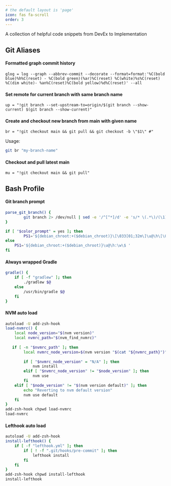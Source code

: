 ```yaml
---
# the default layout is 'page'
icon: fas fa-scroll
order: 3
---
```


A collection of helpful code snippets from DevEx to Implementation

## Git Aliases

#### Formatted graph commit history

```
glog = log --graph --abbrev-commit --decorate --format=format:'%C(bold blue)%h%C(reset) - %C(bold green)(%ar)%C(reset) %C(white)%s%C(reset) %C(dim white)- %an%C(reset)%C(bold yellow)%d%C(reset)' --all
```

#### Set remote for current branch with same branch name

```
up = "!git branch --set-upstream-to=origin/$(git branch --show-current) $(git branch --show-current)"
```

#### Create and checkout new branch from main with given name

```
br = "!git checkout main && git pull && git checkout -b \"$1\" #"
```

Usage:

```sh
git br "my-branch-name"
```

#### Checkout and pull latest main

```
mu = "!git checkout main && git pull"
```

## Bash Profile

#### Git branch prompt

```sh
parse_git_branch() {
        git branch 2> /dev/null | sed -e '/^[^*]/d' -e 's/* \(.*\)/(\1)/'
}

if [ "$color_prompt" = yes ]; then
        PS1='${debian_chroot:+($debian_chroot)}\[\033[01;32m\]\u@\h\[\033[00m\]:\[\033[01;34m\]\w\[\033[00m\]\[\033[01;31m\] $(parse_git_branch)\[\033[00m\]\$ '
else
    PS1='${debian_chroot:+($debian_chroot)}\u@\h:\w\$ '
fi
```

#### Always wrapped Gradle

```sh
gradle() {
    if [ -f "gradlew" ]; then
        ./gradlew $@
    else
        /usr/bin/gradle $@
    fi
}
```

#### NVM auto load

```sh
autoload -U add-zsh-hook
load-nvmrc() {
    local node_version="$(nvm version)"
    local nvmrc_path="$(nvm_find_nvmrc)"
 
   if [ -n "$nvmrc_path" ]; then
        local nvmrc_node_version=$(nvm version "$(cat "${nvmrc_path}")")
 
        if [ "$nvmrc_node_version" = "N/A" ]; then
            nvm install
        elif [ "$nvmrc_node_version" != "$node_version" ]; then
            nvm use
        fi
    elif [ "$node_version" != "$(nvm version default)" ]; then
        echo "Reverting to nvm default version"
        nvm use default
    fi
}
add-zsh-hook chpwd load-nvmrc
load-nvmrc
```

#### Lefthook auto load

```sh
autoload -U add-zsh-hook
install-lefthook() {
    if [ -f "lefthook.yml" ]; then
        if [ ! -f ".git/hooks/pre-commit" ]; then
            lefthook install
        fi
    fi
}
add-zsh-hook chpwd install-lefthook
install-lefthook
```

